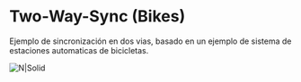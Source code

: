 # Two-Way-Sync (Bikes)
Ejemplo de sincronización en dos vias, basado en un ejemplo de sistema de estaciones automaticas de bicicletas.

![N|Solid](http://damiancipolat.com/webFiles/bikes-sync2.png)
